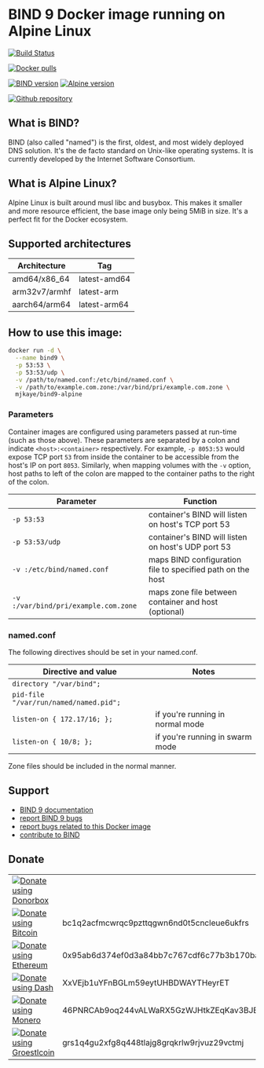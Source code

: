 # BIND 9 Docker image running on Alpine Linux #

[![Build Status](https://cloud.drone.io/api/badges/mjkaye/docker-bind9-alpine/status.svg)](https://cloud.drone.io/mjkaye/docker-bind9-alpine)

[![Docker pulls](https://img.shields.io/docker/pulls/mjkaye/bind9-alpine.svg?style=for-the-badge&logo=docker)](https://hub.docker.com/r/mjkaye/bind9-alpine)

[![BIND version](https://img.shields.io/badge/Bind9%20version-9.14.8r5-blue.svg?style=for-the-badge)](https://www.isc.org/bind/)
[![Alpine version](https://img.shields.io/badge/Alpine%20version-3.11.6-blue.svg?style=for-the-badge)](https://alpinelinux.org/)

[![Github repository](https://img.shields.io/static/v1.svg?style=for-the-badge&color=blue&label=source%20code&message=docker-bind9-alpine&logo=github&logoColor=FFFFFF)](https://www.github.com/mjkaye/docker-bind9-alpine)

## What is BIND? ##

BIND (also called "named") is the first, oldest, and most widely deployed DNS solution. It's the de facto standard on Unix-like operating systems. It is currently developed by the Internet Software Consortium.

## What is Alpine Linux? ##

Alpine Linux is built around musl libc and busybox. This makes it smaller and more resource efficient, the base image only being 5MiB in size. It's a perfect fit for the Docker ecosystem.

## Supported architectures ##

| Architecture  | Tag          |
| ---           | ---          |
| amd64/x86_64  | latest-amd64 |
| arm32v7/armhf | latest-arm   |
| aarch64/arm64 | latest-arm64 |

## How to use this image: ##

```bash
docker run -d \
  --name bind9 \
  -p 53:53 \
  -p 53:53/udp \
  -v /path/to/named.conf:/etc/bind/named.conf \
  -v /path/to/example.com.zone:/var/bind/pri/example.com.zone \
  mjkaye/bind9-alpine
```

### Parameters ###

Container images are configured using parameters passed at run-time (such as those above). These parameters are separated by a colon and indicate `<host>:<container>` respectively. For example, `-p 8053:53` would expose TCP port `53` from inside the container to be accessible from the host's IP on port `8053`. Similarly, when mapping volumes with the `-v` option, host paths to left of the colon are mapped to the container paths to the right of the colon.

| Parameter                            | Function                                                   |
| ---                                  | ---                                                        |
| `-p 53:53`                           | container's BIND will listen on host's TCP port 53         |
| `-p 53:53/udp`                       | container's BIND will listen on host's UDP port 53         |
| `-v :/etc/bind/named.conf`           | maps BIND configuration file to specified path on the host |
| `-v :/var/bind/pri/example.com.zone` | maps zone file between container and host (optional)       |

### named.conf ###

The following directives should be set in your named.conf.

| Directive and value                    | Notes                            |
| ---                                    | ---                              |
| `directory "/var/bind";`               |                                  |
| `pid-file "/var/run/named/named.pid";` |                                  |
| `listen-on { 172.17/16; };`            | if you're running in normal mode |
| `listen-on { 10/8; };`                 | if you're running in swarm mode  |

Zone files should be included in the normal manner.

## Support ##

 * [BIND 9 documentation](https://bind9.readthedocs.io/en/latest/index.html)
 * [report BIND 9 bugs](https://gitlab.isc.org/isc-projects/bind9/issues)
 * [report bugs related to this Docker image](https://github.com/mjkaye/docker-bind9-alpine/issues)
 * [contribute to BIND](https://gitlab.isc.org/isc-projects/bind9/-/blob/master/CONTRIBUTING.md)

## Donate ##

|                                                                                                                                                                                                                                                               |                                                                                                 |
| ---                                                                                                                                                                                                                                                           | ---                                                                                             |
| [![Donate using Donorbox](https://img.shields.io/badge/usd,gbp,eur-265B79?logo=shopify&style=for-the-badge)](https://donorbox.org/docker-images)                                                                                                              |                                                                                                 |
| [![Donate using Bitcoin](https://img.shields.io/badge/bitcoin-265B79?logo=bitcoin&style=for-the-badge)](https://www.freeformatter.com/qr-code?w=350&h=350&e=Q&c=bc1q2acfmcwrqc9pzttqgwn6nd0t5cncleue6ukfrs)                                                   | bc1q2acfmcwrqc9pzttqgwn6nd0t5cncleue6ukfrs                                                      |
| [![Donate using Ethereum](https://img.shields.io/badge/ethereum-265B79?logo=ethereum&style=for-the-badge)](https://www.freeformatter.com/qr-code?w=350&h=350&e=Q&c=0x95ab6d374ef0d3a84bb7c767cdf6c77b3b170ba2)                                                | 0x95ab6d374ef0d3a84bb7c767cdf6c77b3b170ba2                                                      |
| [![Donate using Dash](https://img.shields.io/badge/dash-265B79?logo=dash&style=for-the-badge)](https://www.freeformatter.com/qr-code?w=350&h=350&e=Q&c=XxVEjb1uYFnBGLm59eytUHBDWAYTHeyrET)                                                                    | XxVEjb1uYFnBGLm59eytUHBDWAYTHeyrET                                                              |
| [![Donate using Monero](https://img.shields.io/badge/monero-265B79?logo=monero&style=for-the-badge)](https://www.freeformatter.com/qr-code?w=350&h=350&e=Q&c=46PNRCAb9oq244vALWaRX5GzWJHtkZEqKav3BJBFBSsrPbL44A5PwEa4RVkS5xMzRtT2MUjhX9QhibiFjjBbdADa5V3TXzJ) | 46PNRCAb9oq244vALWaRX5GzWJHtkZEqKav3BJBFBSsrPbL44A5PwEa4RVkS5xMzRtT2MUjhX9QhibiFjjBbdADa5V3TXzJ |
| [![Donate using Groestlcoin](https://img.shields.io/badge/groestlcoin-265B79?&style=for-the-badge)](https://www.freeformatter.com/qr-code?w=350&h=350&e=Q&c=grs1q4gu2xfg8q448tlajg8grqkrlw9rjvuz29vctmj)                                                      | grs1q4gu2xfg8q448tlajg8grqkrlw9rjvuz29vctmj                                                     |

